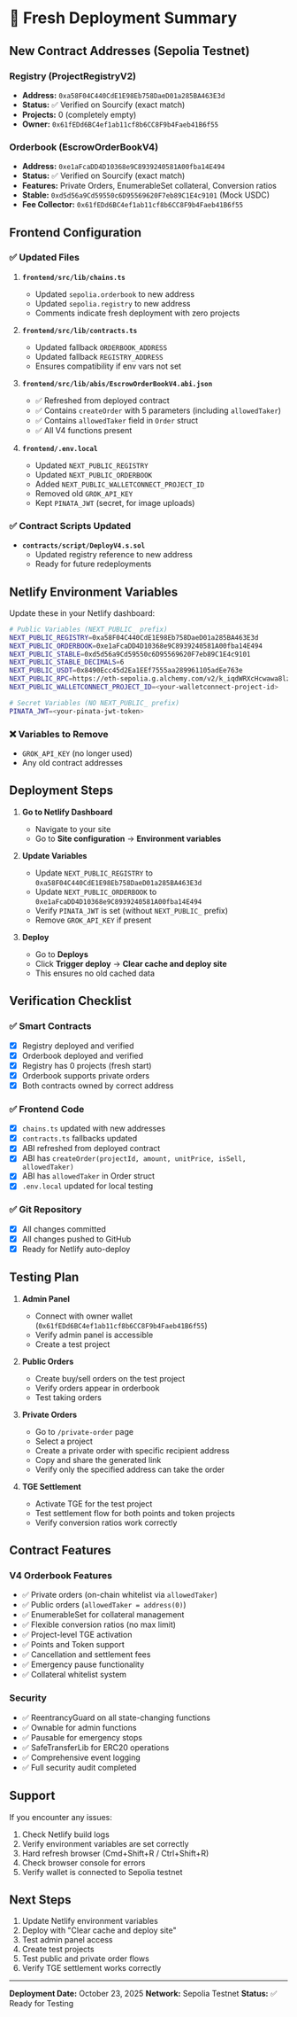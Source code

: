 # 🚀 Fresh Deployment Summary

## New Contract Addresses (Sepolia Testnet)

### Registry (ProjectRegistryV2)
- **Address:** `0xa58F04C440CdE1E98Eb758DaeD01a285BA463E3d`
- **Status:** ✅ Verified on Sourcify (exact match)
- **Projects:** 0 (completely empty)
- **Owner:** `0x61fEDd6BC4ef1ab11cf8b6CC8F9b4Faeb41B6f55`

### Orderbook (EscrowOrderBookV4)
- **Address:** `0xe1aFcaDD4D10368e9C8939240581A00fba14E494`
- **Status:** ✅ Verified on Sourcify (exact match)
- **Features:** Private Orders, EnumerableSet collateral, Conversion ratios
- **Stable:** `0xd5d56a9Cd59550c6D95569620F7eb89C1E4c9101` (Mock USDC)
- **Fee Collector:** `0x61fEDd6BC4ef1ab11cf8b6CC8F9b4Faeb41B6f55`

## Frontend Configuration

### ✅ Updated Files
1. **`frontend/src/lib/chains.ts`**
   - Updated `sepolia.orderbook` to new address
   - Updated `sepolia.registry` to new address
   - Comments indicate fresh deployment with zero projects

2. **`frontend/src/lib/contracts.ts`**
   - Updated fallback `ORDERBOOK_ADDRESS`
   - Updated fallback `REGISTRY_ADDRESS`
   - Ensures compatibility if env vars not set

3. **`frontend/src/lib/abis/EscrowOrderBookV4.abi.json`**
   - ✅ Refreshed from deployed contract
   - ✅ Contains `createOrder` with 5 parameters (including `allowedTaker`)
   - ✅ Contains `allowedTaker` field in `Order` struct
   - ✅ All V4 functions present

4. **`frontend/.env.local`**
   - Updated `NEXT_PUBLIC_REGISTRY`
   - Updated `NEXT_PUBLIC_ORDERBOOK`
   - Added `NEXT_PUBLIC_WALLETCONNECT_PROJECT_ID`
   - Removed old `GROK_API_KEY`
   - Kept `PINATA_JWT` (secret, for image uploads)

### ✅ Contract Scripts Updated
- **`contracts/script/DeployV4.s.sol`**
  - Updated registry reference to new address
  - Ready for future redeployments

## Netlify Environment Variables

Update these in your Netlify dashboard:

```bash
# Public Variables (NEXT_PUBLIC_ prefix)
NEXT_PUBLIC_REGISTRY=0xa58F04C440CdE1E98Eb758DaeD01a285BA463E3d
NEXT_PUBLIC_ORDERBOOK=0xe1aFcaDD4D10368e9C8939240581A00fba14E494
NEXT_PUBLIC_STABLE=0xd5d56a9Cd59550c6D95569620F7eb89C1E4c9101
NEXT_PUBLIC_STABLE_DECIMALS=6
NEXT_PUBLIC_USDT=0x8490Ecc45d2Ea1EEf7555aa289961105adEe763e
NEXT_PUBLIC_RPC=https://eth-sepolia.g.alchemy.com/v2/k_iqdWRXcHcwawa8lzv_R
NEXT_PUBLIC_WALLETCONNECT_PROJECT_ID=<your-walletconnect-project-id>

# Secret Variables (NO NEXT_PUBLIC_ prefix)
PINATA_JWT=<your-pinata-jwt-token>
```

### ❌ Variables to Remove
- `GROK_API_KEY` (no longer used)
- Any old contract addresses

## Deployment Steps

1. **Go to Netlify Dashboard**
   - Navigate to your site
   - Go to **Site configuration** → **Environment variables**

2. **Update Variables**
   - Update `NEXT_PUBLIC_REGISTRY` to `0xa58F04C440CdE1E98Eb758DaeD01a285BA463E3d`
   - Update `NEXT_PUBLIC_ORDERBOOK` to `0xe1aFcaDD4D10368e9C8939240581A00fba14E494`
   - Verify `PINATA_JWT` is set (without `NEXT_PUBLIC_` prefix)
   - Remove `GROK_API_KEY` if present

3. **Deploy**
   - Go to **Deploys**
   - Click **Trigger deploy** → **Clear cache and deploy site**
   - This ensures no old cached data

## Verification Checklist

### ✅ Smart Contracts
- [x] Registry deployed and verified
- [x] Orderbook deployed and verified
- [x] Registry has 0 projects (fresh start)
- [x] Orderbook supports private orders
- [x] Both contracts owned by correct address

### ✅ Frontend Code
- [x] `chains.ts` updated with new addresses
- [x] `contracts.ts` fallbacks updated
- [x] ABI refreshed from deployed contract
- [x] ABI has `createOrder(projectId, amount, unitPrice, isSell, allowedTaker)`
- [x] ABI has `allowedTaker` in Order struct
- [x] `.env.local` updated for local testing

### ✅ Git Repository
- [x] All changes committed
- [x] All changes pushed to GitHub
- [x] Ready for Netlify auto-deploy

## Testing Plan

1. **Admin Panel**
   - Connect with owner wallet (`0x61fEDd6BC4ef1ab11cf8b6CC8F9b4Faeb41B6f55`)
   - Verify admin panel is accessible
   - Create a test project

2. **Public Orders**
   - Create buy/sell orders on the test project
   - Verify orders appear in orderbook
   - Test taking orders

3. **Private Orders**
   - Go to `/private-order` page
   - Select a project
   - Create a private order with specific recipient address
   - Copy and share the generated link
   - Verify only the specified address can take the order

4. **TGE Settlement**
   - Activate TGE for the test project
   - Test settlement flow for both points and token projects
   - Verify conversion ratios work correctly

## Contract Features

### V4 Orderbook Features
- ✅ Private orders (on-chain whitelist via `allowedTaker`)
- ✅ Public orders (`allowedTaker = address(0)`)
- ✅ EnumerableSet for collateral management
- ✅ Flexible conversion ratios (no max limit)
- ✅ Project-level TGE activation
- ✅ Points and Token support
- ✅ Cancellation and settlement fees
- ✅ Emergency pause functionality
- ✅ Collateral whitelist system

### Security
- ✅ ReentrancyGuard on all state-changing functions
- ✅ Ownable for admin functions
- ✅ Pausable for emergency stops
- ✅ SafeTransferLib for ERC20 operations
- ✅ Comprehensive event logging
- ✅ Full security audit completed

## Support

If you encounter any issues:
1. Check Netlify build logs
2. Verify environment variables are set correctly
3. Hard refresh browser (Cmd+Shift+R / Ctrl+Shift+R)
4. Check browser console for errors
5. Verify wallet is connected to Sepolia testnet

## Next Steps

1. Update Netlify environment variables
2. Deploy with "Clear cache and deploy site"
3. Test admin panel access
4. Create test projects
5. Test public and private order flows
6. Verify TGE settlement works correctly

---

**Deployment Date:** October 23, 2025
**Network:** Sepolia Testnet
**Status:** ✅ Ready for Testing

